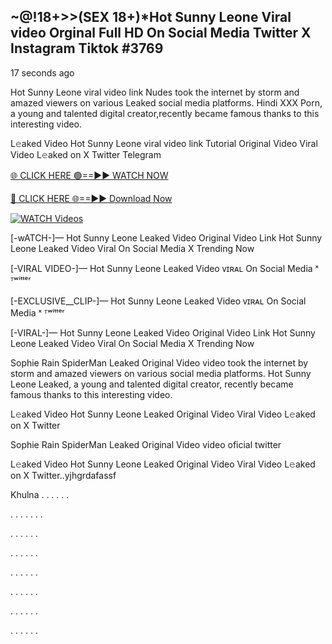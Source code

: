 ## ~@!18+>>(SEX 18+)*Hot Sunny Leone Viral video Orginal Full HD On Social Media Twitter X Instagram Tiktok #3769

17 seconds ago

Hot Sunny Leone viral video link Nudes took the internet by storm and amazed viewers on various Leaked social media platforms. Hindi XXX Porn, a young and talented digital creator,recently became famous thanks to this interesting video.

L𝚎aked Video Hot Sunny Leone viral video link Tutorial Original Video Viral Video L𝚎aked on X Twitter Telegram

[🌐 CLICK HERE 🟢==►► WATCH NOW](https://dekho-ki-hoy-07-2k25.blogspot.com/2025/01/viral-tv.html)

[🔴 CLICK HERE 🌐==►► Download Now](https://dekho-ki-hoy-07-2k25.blogspot.com/2025/01/viral-tv.html)

[![WATCH Videos](https://i.imgur.com/ydURGbz.png)](https://dekho-ki-hoy-07-2k25.blogspot.com/2025/01/viral-tv.html)

[-wATCH-]— Hot Sunny Leone Leaked Video Original Video Link Hot Sunny Leone Leaked Video Viral On Social Media X Trending Now

[-VIRAL VIDEO-]— Hot Sunny Leone Leaked Video ᴠɪʀᴀʟ On Social Media ˣ ᵀʷⁱᵗᵗᵉʳ

[-EXCLUSIVE__CLIP-]— Hot Sunny Leone Leaked Video ᴠɪʀᴀʟ On Social Media ˣ ᵀʷⁱᵗᵗᵉʳ

[-VIRAL-]— Hot Sunny Leone Leaked Video Original Video Link Hot Sunny Leone Leaked Video Viral On Social Media X Trending Now

Sophie Rain SpiderMan Leaked Original Video video took the internet by storm and amazed viewers on various social media platforms. Hot Sunny Leone Leaked, a young and talented digital creator, recently became famous thanks to this interesting video.

L𝚎aked Video Hot Sunny Leone Leaked Original Video Viral Video L𝚎aked on X Twitter

Sophie Rain SpiderMan Leaked Original Video video oficial twitter

L𝚎aked Video Hot Sunny Leone Leaked Original Video Viral Video L𝚎aked on X Twitter..yjhgrdafassf

Khulna
.
.
.
.
.
.

.
.
.
.
.
.
.

.
.
.
.
.
.

.
.
.
.
.
.

.
.
.
.
.
.

.
.
.
.
.
.

.
.
.
.
.
.

.
.
.
.
.
.